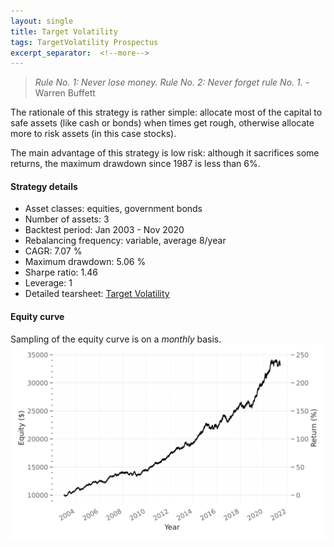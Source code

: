 ```yaml
---
layout: single
title: Target Volatility
tags: TargetVolatility Prospectus
excerpt_separator:  <!--more-->
---
```


> _Rule No. 1: Never lose money. Rule No. 2: Never forget rule No. 1._ - Warren Buffett

The rationale of this strategy is rather simple: allocate most of the capital to safe assets (like cash or bonds) when times get rough, otherwise allocate more to risk assets (in this case stocks).

The main advantage of this strategy is low risk: although it sacrifices some returns, the maximum drawdown since 1987 is less than 6%.

#### Strategy details
* Asset classes: equities, government bonds
* Number of assets: 3
* Backtest period: Jan 2003 - Nov 2020
* Rebalancing frequency: variable, average 8/year
* CAGR: 7.07 %
* Maximum drawdown: 5.06 %
* Sharpe ratio: 1.46
* Leverage: 1
* Detailed tearsheet: [Target Volatility](/tearsheets/TargetVolatility.html)

#### Equity curve
Sampling of the equity curve is on a _monthly_ basis. 
![Target Volatility](/images/TargetVolatility.svg)
